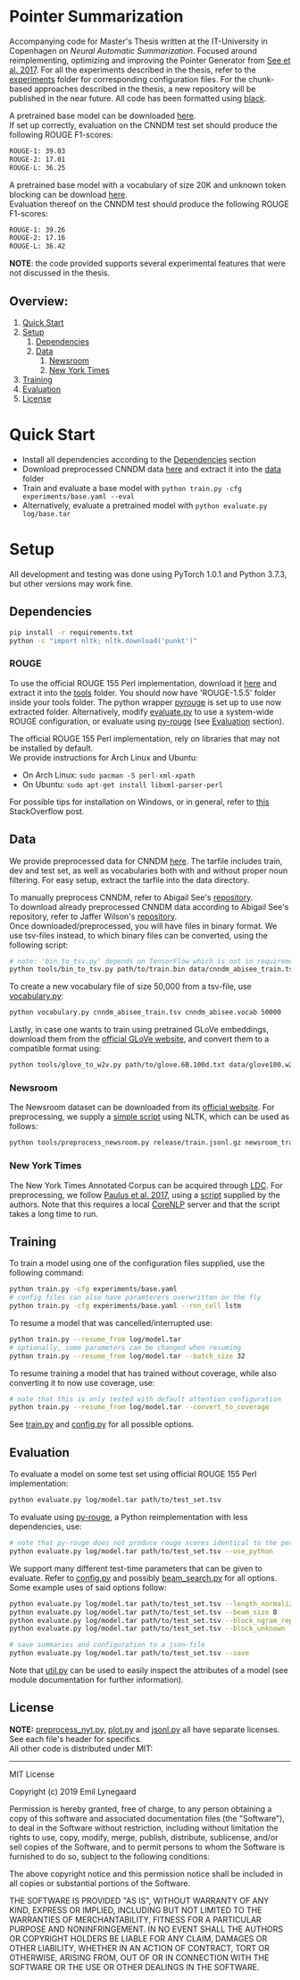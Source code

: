 # Pointer Summarization

Accompanying code for Master's Thesis written at the IT-University in Copenhagen on *Neural Automatic Summarization*.
Focused around reimplementing, optimizing and improving the Pointer Generator from [See et al. 2017](https://arxiv.org/abs/1704.04368).
For all the experiments described in the thesis, refer to the [experiments](experiments) folder for corresponding configuration files.
For the chunk-based approaches described in the thesis, a new repository will be published in the near future. 
All code has been formatted using [black](https://github.com/python/black).

A pretrained base model can be downloaded [here](https://web.tresorit.com/l#TQNev2-hWI5W81dfh79Z6Q).  
If set up correctly, evaluation on the CNNDM test set should produce the following ROUGE F1-scores:  
```bash 
ROUGE-1: 39.03 
ROUGE-2: 17.01 
ROUGE-L: 36.25
```
A pretrained base model with a vocabulary of size 20K and unknown token blocking can be download [here](https://web.tresorit.com/l#Vk7w4jdkLekIZwJBUQHUcQ).  
Evaluation thereof on the CNNDM test should produce the following ROUGE F1-scores:
```bash 
ROUGE-1: 39.26
ROUGE-2: 17.16
ROUGE-L: 36.42
```

**NOTE**: the code provided supports several experimental features that were not discussed in the thesis.

## Overview:
1. [Quick Start](#quick-start)
2. [Setup](#setup)
    1. [Dependencies](#dependencies)
    2. [Data](#data)
        1. [Newsroom](#newsroom)
        2. [New York Times](#new-york-times)
3. [Training](#training)
4. [Evaluation](#evaluation)
5. [License](#license)

# Quick Start
- Install all dependencies according to the [Dependencies](#dependencies) section
- Download preprocessed CNNDM data [here](https://web.tresorit.com/l#Ha8s-v4PCbsyxe9X00Ojnw) and extract it into the [data](data) folder
- Train and evaluate a base model with `python train.py -cfg experiments/base.yaml --eval`
- Alternatively, evaluate a pretrained model with `python evaluate.py log/base.tar`

# Setup
All development and testing was done using PyTorch 1.0.1 and Python 3.7.3, but other versions may work fine.

## Dependencies
```bash
pip install -r requirements.txt
python -c "import nltk; nltk.download('punkt')"
```

### ROUGE
To use the official ROUGE 155 Perl implementation, download it [here](https://web.tresorit.com/l#BPSRMOtfRtK3PE8vjL-U9Q) and extract it into the [tools](tools) folder.
You should now have 'ROUGE-1.5.5' folder inside your tools folder.
The python wrapper [pyrouge](https://pypi.org/project/pyrouge/) is set up to use now extracted folder.
Alternatively, modify [evaluate.py](evaluate.py) to use a system-wide ROUGE configuration, or evaluate using [py-rouge](https://pypi.org/project/py-rouge/) (see [Evaluation](#evaluation) section).

The official ROUGE 155 Perl implementation, rely on libraries that may not be installed by default.  
We provide instructions for Arch Linux and Ubuntu:
- On Arch Linux: `sudo pacman -S perl-xml-xpath`
- On Ubuntu: `sudo apt-get install libxml-parser-perl`

For possible tips for installation on Windows, or in general, refer to [this](https://stackoverflow.com/questions/47045436/how-to-install-the-python-package-pyrouge-on-microsoft-windows) StackOverflow post.


## Data
We provide preprocessed data for CNNDM [here](https://web.tresorit.com/l#Ha8s-v4PCbsyxe9X00Ojnw). 
The tarfile includes train, dev and test set, as well as vocabularies both with and without proper noun filtering.
For easy setup, extract the tarfile into the data directory.

To manually preprocess CNNDM, refer to Abigail See's [repository](https://github.com/abisee/cnn-dailymail).  
To download already preprocessed CNNDM data according to Abigail See's repository, refer to Jaffer Wilson's [repository](https://github.com/JafferWilson/Process-Data-of-CNN-DailyMail).  
Once downloaded/preprocessed, you will have files in binary format. 
We use tsv-files instead, to which binary files can be converted, using the following script:
```bash
# note: 'bin_to_tsv.py' depends on TensorFlow which is not in requirements.txt
python tools/bin_to_tsv.py path/to/train.bin data/cnndm_abisee_train.tsv 
```

To create a new vocabulary file of size 50,000 from a tsv-file, use [vocabulary.py](vocabulary.py):
```bash
python vocabulary.py cnndm_abisee_train.tsv cnndm_abisee.vocab 50000
```

Lastly, in case one wants to train using pretrained GLoVe embeddings, download them from the [official GLoVe website](https://nlp.stanford.edu/projects/glove://nlp.stanford.edu/projects/glove/), and convert them to a compatible format using:
```bash
python tools/glove_to_w2v.py path/to/glove.6B.100d.txt data/glove100.w2v 
```

### Newsroom
The Newsroom dataset can be downloaded from its [official website](https://summari.es/).
For preprocessing, we supply a [simple script](tools/preprocess_newsroom.py) using NLTK, which can be used as follows:
```bash
python tools/preprocess_newsroom.py release/train.jsonl.gz newsroom_train.tsv
```


### New York Times
The New York Times Annotated Corpus can be acquired through [LDC](https://catalog.ldc.upenn.edu/LDC2008T19).
For preprocessing, we follow [Paulus et al. 2017](https://arxiv.org/abs/1705.04304), using a [script](tools/preprocess_nyt.py) supplied by the authors. Note that this requires a local [CoreNLP](https://github.com/stanfordnlp/CoreNLP) server and that the script takes a long time to run.

## Training
To train a model using one of the configuration files supplied, use the following command:
```bash
python train.py -cfg experiments/base.yaml
# config files can also have paramterers overwritten on the fly
python train.py -cfg experiments/base.yaml --rnn_cell lstm
```

To resume a model that was cancelled/interrupted use:
```bash
python train.py --resume_from log/model.tar
# optionally, some parameters can be changed when resuming
python train.py --resume_from log/model.tar --batch_size 32
```

To resume training a model that has trained without coverage, while also converting it to now use coverage, use:
```bash
# note that this is only tested with default attention configuration
python train.py --resume_from log/model.tar --convert_to_coverage
```

See [train.py](train.py) and [config.py](config.py) for all possible options.

## Evaluation
To evaluate a model on some test set using official ROUGE 155 Perl implementation:
```bash
python evaluate.py log/model.tar path/to/test_set.tsv
```

To evaluate using [py-rouge](https://pypi.org/project/py-rouge/), a Python reimplementation with less dependencies, use:
```bash
# note that py-rouge does not produce rouge scores identical to the perl implementation
python evaluate.py log/model.tar path/to/test_set.tsv --use_python
```

We support many different test-time parameters that can be given to evaluate.
Refer to [config.py](config.py) and possibly [beam_search.py](beam_search.py) for all options.
Some example uses of said options follow:
```bash
python evaluate.py log/model.tar path/to/test_set.tsv --length_normalize wu --length_normalize_alpha 1.0
python evaluate.py log/model.tar path/to/test_set.tsv --beam_size 8
python evaluate.py log/model.tar path/to/test_set.tsv --block_ngram_repeat 3
python evaluate.py log/model.tar path/to/test_set.tsv --block_unknown

# save summaries and configuration to a json-file
python evaluate.py log/model.tar path/to/test_set.tsv --save
```
Note that [util.py](util.py) can be used to easily inspect the attributes of a model (see module documentation for further information).

## License
**NOTE:** [preprocess_nyt.py](tools/preprocess_nyt.py), [plot.py](tools/plot.py) and [jsonl.py](tools/jsonl.py) all have separate licenses. See each file's header for specifics.  
All other code is distributed under MIT: 
___

MIT License

Copyright (c) 2019 Emil Lynegaard

Permission is hereby granted, free of charge, to any person obtaining a copy of this software and associated documentation files (the "Software"), to deal in the Software without restriction, including without limitation the rights to use, copy, modify, merge, publish, distribute, sublicense, and/or sell copies of the Software, and to permit persons to whom the Software is furnished to do so, subject to the following conditions:

The above copyright notice and this permission notice shall be included in all copies or substantial portions of the Software.

THE SOFTWARE IS PROVIDED "AS IS", WITHOUT WARRANTY OF ANY KIND, EXPRESS OR IMPLIED, INCLUDING BUT NOT LIMITED TO THE WARRANTIES OF MERCHANTABILITY, FITNESS FOR A PARTICULAR PURPOSE AND NONINFRINGEMENT. IN NO EVENT SHALL THE AUTHORS OR COPYRIGHT HOLDERS BE LIABLE FOR ANY CLAIM, DAMAGES OR OTHER LIABILITY, WHETHER IN AN ACTION OF CONTRACT, TORT OR OTHERWISE, ARISING FROM, OUT OF OR IN CONNECTION WITH THE SOFTWARE OR THE USE OR OTHER DEALINGS IN THE SOFTWARE.
